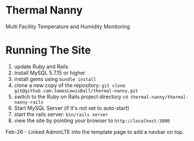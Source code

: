 # Thermal Nanny
Multi Facility Temperature and Humidity Monitoring

# Running The Site
1. update Ruby and Rails
2. Install MySQL 5.7.15 or higher
3. install gems using `bundle install`
4. clone a new copy of the repository: `git clone git@github.com:JamesLewisBall/thermal-nanny.git`
5. switch to the Ruby on Rails project directory `cd thermal-nanny/thermal-nanny-rails`
6. Start MySQL Server (if it's not set to auto-start)
7. start the rails server: `bin/rails server`
8. view the site by pointing your browser to `http://localhost:3000`

Feb-26 - Linked AdminLTE into the template page to add a navbar on top.


